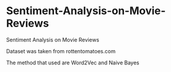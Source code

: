 # Sentiment-Analysis-on-Movie-Reviews
Sentiment Analysis on Movie Reviews

Dataset was taken from rottentomatoes.com

The method that used are Word2Vec and Naive Bayes
